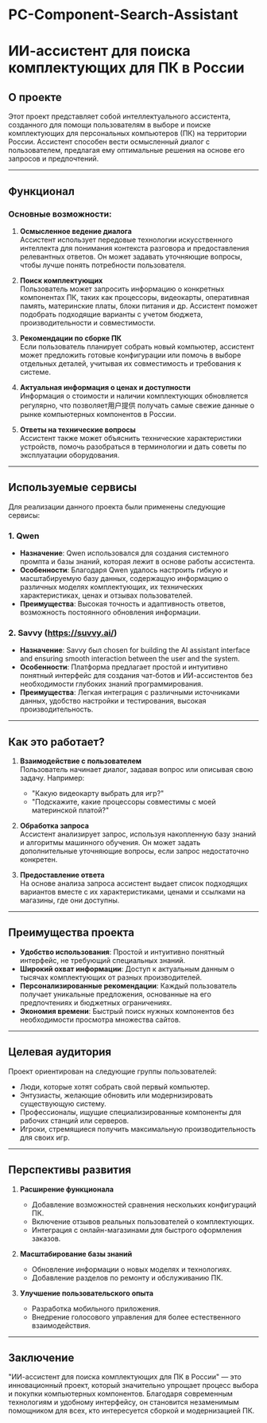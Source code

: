 # PC-Component-Search-Assistant
# ИИ-ассистент для поиска комплектующих для ПК в России

## О проекте

Этот проект представляет собой интеллектуального ассистента, созданного для помощи пользователям в выборе и поиске комплектующих для персональных компьютеров (ПК) на территории России. Ассистент способен вести осмысленный диалог с пользователем, предлагая ему оптимальные решения на основе его запросов и предпочтений.

---

## Функционал

### Основные возможности:
1. **Осмысленное ведение диалога**  
   Ассистент использует передовые технологии искусственного интеллекта для понимания контекста разговора и предоставления релевантных ответов. Он может задавать уточняющие вопросы, чтобы лучше понять потребности пользователя.

2. **Поиск комплектующих**  
   Пользователь может запросить информацию о конкретных компонентах ПК, таких как процессоры, видеокарты, оперативная память, материнские платы, блоки питания и др. Ассистент поможет подобрать подходящие варианты с учетом бюджета, производительности и совместимости.

3. **Рекомендации по сборке ПК**  
   Если пользователь планирует собрать новый компьютер, ассистент может предложить готовые конфигурации или помочь в выборе отдельных деталей, учитывая их совместимость и требования к системе.

4. **Актуальная информация о ценах и доступности**  
   Информация о стоимости и наличии комплектующих обновляется регулярно, что позволяет用户提供 получать самые свежие данные о рынке компьютерных компонентов в России.

5. **Ответы на технические вопросы**  
   Ассистент также может объяснить технические характеристики устройств, помочь разобраться в терминологии и дать советы по эксплуатации оборудования.

---

## Используемые сервисы

Для реализации данного проекта были применены следующие сервисы:

### 1. **Qwen**
   - **Назначение**: Qwen использовался для создания системного промпта и базы знаний, которая лежит в основе работы ассистента.
   - **Особенности**: Благодаря Qwen удалось настроить гибкую и масштабируемую базу данных, содержащую информацию о различных моделях комплектующих, их технических характеристиках, ценах и отзывах пользователей.
   - **Преимущества**: Высокая точность и адаптивность ответов, возможность постоянного обновления информации.

### 2. **Savvy (https://suvvy.ai/)**
   - **Назначение**: Savvy был chosen for building the AI assistant interface and ensuring smooth interaction between the user and the system.
   - **Особенности**: Платформа предлагает простой и интуитивно понятный интерфейс для создания чат-ботов и ИИ-ассистентов без необходимости глубоких знаний программирования.
   - **Преимущества**: Легкая интеграция с различными источниками данных, удобство настройки и тестирования, высокая производительность.

---

## Как это работает?

1. **Взаимодействие с пользователем**  
   Пользователь начинает диалог, задавая вопрос или описывая свою задачу. Например:  
   - "Какую видеокарту выбрать для игр?"  
   - "Подскажите, какие процессоры совместимы с моей материнской платой?"  

2. **Обработка запроса**  
   Ассистент анализирует запрос, используя накопленную базу знаний и алгоритмы машинного обучения. Он может задать дополнительные уточняющие вопросы, если запрос недостаточно конкретен.

3. **Предоставление ответа**  
   На основе анализа запроса ассистент выдает список подходящих вариантов вместе с их характеристиками, ценами и ссылками на магазины, где они доступны.

---

## Преимущества проекта

- **Удобство использования**: Простой и интуитивно понятный интерфейс, не требующий специальных знаний.
- **Широкий охват информации**: Доступ к актуальным данным о тысячах комплектующих от разных производителей.
- **Персонализированные рекомендации**: Каждый пользователь получает уникальные предложения, основанные на его предпочтениях и бюджетных ограничениях.
- **Экономия времени**: Быстрый поиск нужных компонентов без необходимости просмотра множества сайтов.

---

## Целевая аудитория

Проект ориентирован на следующие группы пользователей:
- Люди, которые хотят собрать свой первый компьютер.
- Энтузиасты, желающие обновить или модернизировать существующую систему.
- Профессионалы, ищущие специализированные компоненты для рабочих станций или серверов.
- Игроки, стремящиеся получить максимальную производительность для своих игр.

---

## Перспективы развития

1. **Расширение функционала**  
   - Добавление возможностей сравнения нескольких конфигураций ПК.
   - Включение отзывов реальных пользователей о комплектующих.
   - Интеграция с онлайн-магазинами для быстрого оформления заказов.

2. **Масштабирование базы знаний**  
   - Обновление информации о новых моделях и технологиях.
   - Добавление разделов по ремонту и обслуживанию ПК.

3. **Улучшение пользовательского опыта**  
   - Разработка мобильного приложения.
   - Внедрение голосового управления для более естественного взаимодействия.

---

## Заключение

"ИИ-ассистент для поиска комплектующих для ПК в России" — это инновационный проект, который значительно упрощает процесс выбора и покупки компьютерных компонентов. Благодаря современным технологиям и удобному интерфейсу, он становится незаменимым помощником для всех, кто интересуется сборкой и модернизацией ПК.
